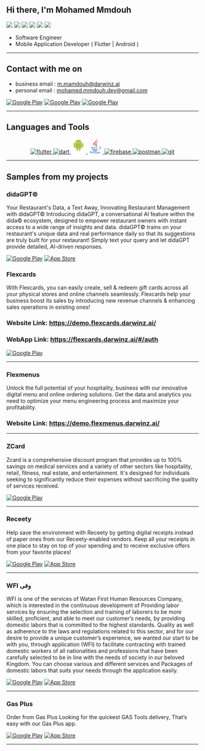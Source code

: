 <h2> Hi there, I'm Mohamed Mmdouh </h2>


![](https://img.shields.io/badge/Mobile-Engineer-purple)  ![](https://img.shields.io/badge/Flutter-Junior-informational) ![](https://img.shields.io/badge/Dart-Lover-6B9CB0) ![](https://img.shields.io/badge/Android-Developer-green) ![](https://img.shields.io/badge/Java-Lover-yellowgreen) ![](https://img.shields.io/badge/Exp-1+yrs-red)

- Software Engineer
- Mobile Application Developer ( Flutter | Android )
<hr>

<h2> Contact with me on </h2>

- business email : m.mamdouh@darwinz.ai
- personal email : mohamed.mmdouh.dev@gmail.com


<p><a href="http://Wa.me/201123780390" target="_blank"><img alt="Google Play" src="https://img.shields.io/badge/whatsapp%20-128C7E.svg?style=for-the-badge&logo=whatsapp&logoColor=white" /></a> <a href="https://www.facebook.com/profile.php?id=100013281158897" target="_blank"><img alt="Google Play" src="https://img.shields.io/badge/Facebook-4267B2.svg?style=for-the-badge&logo=facebook&logoColor=white" /></a> <a href="https://www.linkedin.com/in/mohamed-mmdouh-32492a1a1/" target="_blank"><img alt="Google Play" src="https://img.shields.io/badge/linkedin-0077b5.svg?style=for-the-badge&logo=linkedin&logoColor=white" /></a> <p>

<hr>



<h2> Languages and Tools </h2>

<p align="center"> </a> <a href="https://flutter.dev" target="_blank" rel="noreferrer"> <img src="https://www.vectorlogo.zone/logos/flutterio/flutterio-icon.svg" alt="flutter" width="40" height="40"/> </a> <a href="https://dart.dev" target="_blank" rel="noreferrer"> <img src="https://www.vectorlogo.zone/logos/dartlang/dartlang-icon.svg" alt="dart" width="40" height="40"/> </a> <a href="https://developer.android.com" target="_blank" rel="noreferrer"> <img src="https://raw.githubusercontent.com/devicons/devicon/master/icons/android/android-original-wordmark.svg" alt="android" width="40" height="40"/> <a href="https://www.java.com" target="_blank" rel="noreferrer"> <img src="https://raw.githubusercontent.com/devicons/devicon/master/icons/java/java-original.svg" alt="java" width="40" height="40"/> </a> <a href="https://firebase.google.com/" target="_blank" rel="noreferrer"> <img src="https://www.vectorlogo.zone/logos/firebase/firebase-icon.svg" alt="firebase" width="40" height="40"/> </a> <a href="https://postman.com" target="_blank" rel="noreferrer"> <img src="https://www.vectorlogo.zone/logos/getpostman/getpostman-icon.svg" alt="postman" width="40" height="40"/> </a> <a href="https://git-scm.com/" target="_blank" rel="noreferrer"> <img src="https://www.vectorlogo.zone/logos/git-scm/git-scm-icon.svg" alt="git" width="40" height="40"/> </a> </p>

<hr>

<h2> Samples from my projects </h2>


### didaGPT©
Your Restaurant's Data, a Text Away,
Innovating Restaurant Management with didaGPT© 
Introducing didaGPT, a conversational AI feature within the dida© ecosystem, designed to empower restaurant owners with instant access to a wide range of insights and data. 
didaGPT© trains on your restaurant's unique data and real performance daily so that its suggestions are truly built for your restaurant! Simply text your query and let didaGPT provide detailed, AI-driven responses.

<p><a href="https://play.google.com/store/apps/details?id=darwinz.ai.didagpt3" target="_blank"><img alt="Google Play" src="https://img.shields.io/badge/Get%20it%20on%20google%20play-blue.svg?style=for-the-badge&logo=google-play" /></a>  <a href="https://apps.apple.com/us/app/didagpt/id6477492861" target="_blank"><img alt="App Store" src="https://img.shields.io/badge/Get%20it%20on%20app%20store-black.svg?style=for-the-badge&logo=app-store&logoColor=white" /></a><p>


### Flexcards
With Flexcards, you can easily create, sell & redeem gift cards across all your physical stores and online channels seamlessly. 
Flexcards help your business boost its sales by introducing new revenue channels & enhancing sales operations in existing ones!

### Website Link:  https://demo.flexcards.darwinz.ai/
### WebApp Link:  https://flexcards.darwinz.ai/#/auth
<p><a href="https://play.google.com/store/apps/details?id=darwinz.ai.flexcard" target="_blank"><img alt="Google Play" src="https://img.shields.io/badge/Get%20it%20on%20google%20play-blue.svg?style=for-the-badge&logo=google-play" /></a> <p>
 
<hr>


### Flexmenus
Unlock the full potential of your hospitality, business with our innovative digital menu and online ordering solutions.
Get the data and analytics you need to optimize your menu engineering process and maximize your profitability.

### Website Link:  https://demo.flexmenus.darwinz.ai/
 
<hr>

### ZCard
Zcard is a comprehensive discount program that provides up to 100% savings on medical services and a variety of other sectors like hospitality, retail, fitness, real estate, and entertainment. It's designed for individuals seeking to significantly reduce their expenses without sacrificing the quality of services received.

<p><a href="https://play.google.com/store/apps/details?id=zcard.app.zcard" target="_blank"><img alt="Google Play" src="https://img.shields.io/badge/Get%20it%20on%20google%20play-blue.svg?style=for-the-badge&logo=google-play" /></a> <p>
 
<hr>


### Receety
Help save the environment with Receety by getting digital receipts instead of paper ones from our Receety-enabled vendors. Keep all your receipts in one place to stay on top of your spending and to receive exclusive offers from your favorite places!

<p><a href="https://play.google.com/store/apps/details?id=com.receety.receety" target="_blank"><img alt="Google Play" src="https://img.shields.io/badge/Get%20it%20on%20google%20play-blue.svg?style=for-the-badge&logo=google-play" /></a>  <a href="https://apps.apple.com/app/receety/id6448748611" target="_blank"><img alt="App Store" src="https://img.shields.io/badge/Get%20it%20on%20app%20store-black.svg?style=for-the-badge&logo=app-store&logoColor=white" /></a><p>
 
<hr>

 ### WFI وفى
WFI is one of the services of Watan First Human Resources Company, which is interested in the continuous development of Providing labor services by ensuring the selection and training of laborers to be more skilled, proficient, and able to meet our customer’s needs, by providing domestic labors that is committed to the highest standards. Quality as well as adherence to the laws and regulations related to this sector, and for our desire to provide a unique customer’s experience, we wanted our start to be with you, through application (WFI) to facilitate contracting with trained domestic workers of all nationalities and professions that have been carefully selected to be in line with the needs of society in our beloved Kingdom. You can choose various and different services and Packages of domestic labors that suits your needs through the application easily.

<p><a href="https://play.google.com/store/apps/details?id=watan.app.wfi" target="_blank"><img alt="Google Play" src="https://img.shields.io/badge/Get%20it%20on%20google%20play-blue.svg?style=for-the-badge&logo=google-play" /></a>  <a href="https://apps.apple.com/eg/app/wfi-%D9%88%D9%81%D9%8A/id6443803109" target="_blank"><img alt="App Store" src="https://img.shields.io/badge/Get%20it%20on%20app%20store-black.svg?style=for-the-badge&logo=app-store&logoColor=white" /></a><p>
 
<hr>


 ### Gas Plus
Order from Gas Plus Looking for the quickest GAS Tools delivery, That’s easy with our Gas Plus app.
<p><a href="https://play.google.com/store/apps/details?id=com.gas.gas" target="_blank"><img alt="Google Play" src="https://img.shields.io/badge/Get%20it%20on%20google%20play-blue.svg?style=for-the-badge&logo=google-play" /></a>  <a href="https://apps.apple.com/app/gas-plus/id1662697146" target="_blank"><img alt="App Store" src="https://img.shields.io/badge/Get%20it%20on%20app%20store-black.svg?style=for-the-badge&logo=app-store&logoColor=white" /></a><p>
 
<hr>
 
